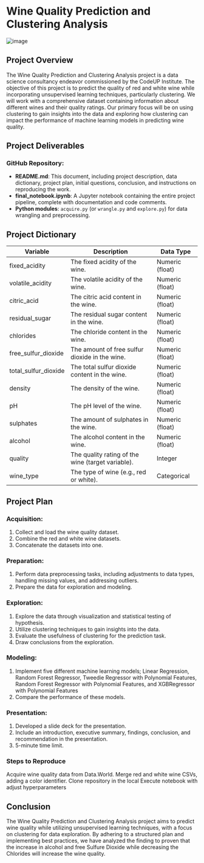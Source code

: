 # Wine Quality Prediction and Clustering Analysis



![image](https://github.com/Theo-and-Adam/clustering_project/assets/118470135/91e36d30-5bb6-42ad-aa2b-12d155ecf749)


## Project Overview
The Wine Quality Prediction and Clustering Analysis project is a data science consultancy endeavor commissioned by the CodeUP Institute. The objective of this project is to predict the quality of red and white wine while incorporating unsupervised learning techniques, particularly clustering. We will work with a comprehensive dataset containing information about different wines and their quality ratings. Our primary focus will be on using clustering to gain insights into the data and exploring how clustering can impact the performance of machine learning models in predicting wine quality.


## Project Deliverables
### GitHub Repository:
- **README.md**: This document, including project description, data dictionary, project plan, initial questions, conclusion, and instructions on reproducing the work.
- **final_notebook.ipynb**: A Jupyter notebook containing the entire project pipeline, complete with documentation and code comments.
- **Python modules**: `acquire.py` (or `wrangle.py` and `explore.py`) for data wrangling and preprocessing.


## Project Dictionary
| Variable             | Description                                      | Data Type       |
| -------------------- | ------------------------------------------------ | --------------- |
| fixed_acidity        | The fixed acidity of the wine.                   | Numeric (float) |
| volatile_acidity     | The volatile acidity of the wine.                | Numeric (float) |
| citric_acid          | The citric acid content in the wine.             | Numeric (float) |
| residual_sugar       | The residual sugar content in the wine.          | Numeric (float) |
| chlorides            | The chloride content in the wine.                | Numeric (float) |
| free_sulfur_dioxide  | The amount of free sulfur dioxide in the wine.   | Numeric (float) |
| total_sulfur_dioxide | The total sulfur dioxide content in the wine.    | Numeric (float) |
| density              | The density of the wine.                         | Numeric (float) |
| pH                   | The pH level of the wine.                        | Numeric (float) |
| sulphates            | The amount of sulphates in the wine.             | Numeric (float) |
| alcohol              | The alcohol content in the wine.                 | Numeric (float) |
| quality              | The quality rating of the wine (target variable).| Integer         |
| wine_type            | The type of wine (e.g., red or white).           | Categorical     |



## Project Plan
### Acquisition:
1. Collect and load the wine quality dataset.
2. Combine the red and white wine datasets.
3. Concatenate the datasets into one.

### Preparation:
1. Perform data preprocessing tasks, including adjustments to data types, handling missing values, and addressing outliers.
2. Prepare the data for exploration and modeling.

### Exploration:
1. Explore the data through visualization and statistical testing of hypothesis.
2. Utilize clustering techniques to gain insights into the data.
3. Evaluate the usefulness of clustering for the prediction task.
4. Draw conclusions from the exploration.

### Modeling:
1. Implement five different machine learning models; Linear Regression, Random Forest Regressor, Tweedie Regressor with Polynomial Features, Random Forest Regressor with Polynomial Features, and XGBRegressor with Polynomial Features
2. Compare the performance of these models.


### Presentation:
1. Developed a slide deck for the presentation.
2. Include an introduction, executive summary, findings, conclusion, and recommendation in the presentation.
3. 5-minute time limit.

### Steps to Reproduce
Acquire wine quality data from Data.World.
Merge red and white wine CSVs, adding a color identifier.
Clone repository in the local
Execute notebook with adjust hyperparameters


## Conclusion
The Wine Quality Prediction and Clustering Analysis project aims to predict wine quality while utilizing unsupervised learning techniques, with a focus on clustering for data exploration. By adhering to a structured plan and implementing best practices, we have analyzed the finding to proven that the increase in alcohol and free Sulfure Dioxide while decreasing the Chlorides will increase the wine quality.

